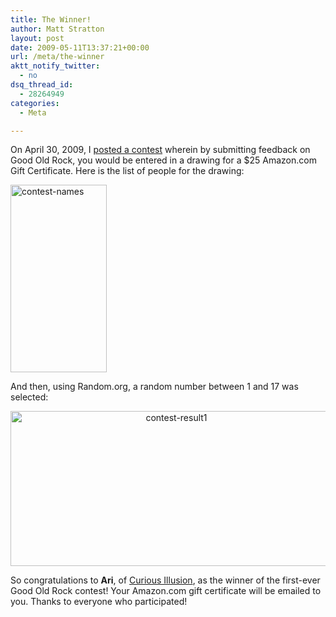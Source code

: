 ```yaml
---
title: The Winner!
author: Matt Stratton
layout: post
date: 2009-05-11T13:37:21+00:00
url: /meta/the-winner
aktt_notify_twitter:
  - no
dsq_thread_id:
  - 28264949
categories:
  - Meta

---
```

On April 30, 2009, I <a href="/2009/04/30/feedback-prize/" target="_self">posted a contest</a> wherein by submitting feedback on Good Old Rock, you would be entered in a drawing for a $25 Amazon.com Gift Certificate. Here is the list of people for the drawing:

<img class="aligncenter size-medium wp-image-5209" title="contest-names" src="/wp-content/uploads/2009/05/contest-names-154x300.jpg" alt="contest-names" width="154" height="300" srcset="/wp-content/uploads/2009/05/contest-names-154x300.jpg 154w, /wp-content/uploads/2009/05/contest-names.jpg 201w" sizes="(max-width: 154px) 100vw, 154px" />

And then, using Random.org, a random number between 1 and 17 was selected:

<p style="text-align: center;">
  <img class="aligncenter size-full wp-image-5211" title="contest-result1" src="/wp-content/uploads/2009/05/contest-result1.jpg" alt="contest-result1" width="515" height="248" srcset="/wp-content/uploads/2009/05/contest-result1.jpg 572w, /wp-content/uploads/2009/05/contest-result1-300x144.jpg 300w" sizes="(max-width: 515px) 100vw, 515px" />
</p>

So congratulations to **Ari**, of <a href="https://curiousillusion.wordpress.com/" target="_blank">Curious Illusion</a>, as the winner of the first-ever Good Old Rock contest! Your Amazon.com gift certificate will be emailed to you. Thanks to everyone who participated!
